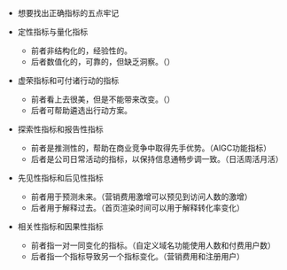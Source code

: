 - 想要找出正确指标的五点牢记

- 定性指标与量化指标

  - 前者非结构化的，经验性的。
  - 后者数值化的，可靠的，但缺乏洞察。（）

- 虚荣指标和可付诸行动的指标

  - 前者看上去很美，但是不能带来改变。（）
  - 后者可帮助遴选出行动方案。

- 探索性指标和报告性指标

  - 前者是推测性的，帮助在商业竞争中取得先手优势。（AIGC功能指标）
  - 后者是公司日常活动的指标，以保持信息通畅步调一致。（日活周活月活）

- 先见性指标和后见性指标

  - 前者用于预测未来。（营销费用激增可以预见到访问人数的激增）
  - 后者用于解释过去。（首页渲染时间可以用于解释转化率变化）

- 相关性指标和因果性指标

  - 前者指一对一同变化的指标。（自定义域名功能使用人数和付费用户数）
  - 后者指一个指标导致另一个指标变化。（营销费用和注册用户）

  